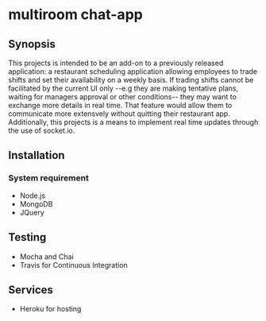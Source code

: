 # multiroom chat-app

## Synopsis

This projects is intended to be an add-on to a previously released application: a restaurant scheduling application allowing employees
to trade shifts and set their availability on a weekly basis. 
If trading shifts cannot be facilitated by the current UI only --e.g they are making tentative plans, waiting for managers approval or other conditions-- they may want to exchange more details in real time. That feature would allow them to communicate more extensvely 
without quitting their restaurant app.
Additionally, this projects is a means to implement real time updates through the use of socket.io.
## Installation

### System requirement

* Node.js
* MongoDB
* JQuery

## Testing

* Mocha and Chai
* Travis for Continuous Integration

## Services
* Heroku for hosting

